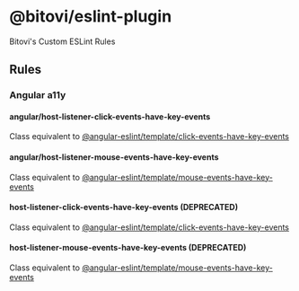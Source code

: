 # @bitovi/eslint-plugin

Bitovi's Custom ESLint Rules

## Rules

### Angular a11y

#### angular/host-listener-click-events-have-key-events

Class equivalent to [@angular-eslint/template/click-events-have-key-events](https://github.com/angular-eslint/angular-eslint/blob/main/packages/eslint-plugin-template/docs/rules/click-events-have-key-events.md)

#### angular/host-listener-mouse-events-have-key-events

Class equivalent to [@angular-eslint/template/mouse-events-have-key-events](https://github.com/angular-eslint/angular-eslint/blob/main/packages/eslint-plugin-template/docs/rules/mouse-events-have-key-events.md)

#### host-listener-click-events-have-key-events (DEPRECATED)

Class equivalent to [@angular-eslint/template/click-events-have-key-events](https://github.com/angular-eslint/angular-eslint/blob/main/packages/eslint-plugin-template/docs/rules/click-events-have-key-events.md)

#### host-listener-mouse-events-have-key-events (DEPRECATED)

Class equivalent to [@angular-eslint/template/mouse-events-have-key-events](https://github.com/angular-eslint/angular-eslint/blob/main/packages/eslint-plugin-template/docs/rules/mouse-events-have-key-events.md)
